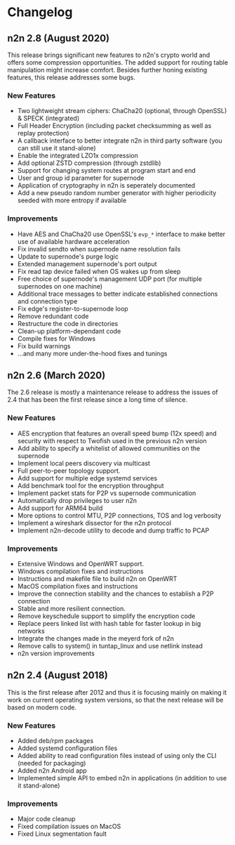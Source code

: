 # Changelog

## n2n 2.8 (August 2020)

This release brings significant new features to n2n's crypto world and offers
some compression opportunities. The added support for routing table manipulation
might increase comfort. Besides further honing existing features, this release
addresses some bugs.

### New Features

* Two lightweight stream ciphers: ChaCha20 (optional, through OpenSSL) & SPECK (integrated)
* Full Header Encryption (including packet checksumming as well as replay protection)
* A callback interface to better integrate n2n in third party software (you can still use it stand-alone)
* Enable the integrated LZO1x compression
* Add optional ZSTD compression (through zstdlib)
* Support for changing system routes at program start and end
* User and group id parameter for supernode
* Application of cryptography in n2n is seperately documented
* Add a new pseudo random number generator with higher periodicity seeded with more entropy if available

### Improvements

* Have AES and ChaCha20 use OpenSSL's `evp_*` interface to make better use of available hardware acceleration
* Fix invalid sendto when supernode name resolution fails
* Update to supernode's purge logic
* Extended management supernode's port output
* Fix read tap device failed when OS wakes up from sleep
* Free choice of supernode's management UDP port (for multiple supernodes on one machine)
* Additional trace messages to better indicate established connections and connection type
* Fix edge's register-to-supernode loop
* Remove redundant code
* Restructure the code in directories
* Clean-up platform-dependant code
* Compile fixes for Windows
* Fix build warnings
* …and many more under-the-hood fixes and tunings

## n2n 2.6 (March 2020)

The 2.6 release is mostly a maintenance release to address the issues 
of 2.4 that has been the first release since a long time of silence.

### New Features

* AES encryption that features an overall speed bump (12x speed) and security with respect to Twofish used in the previous n2n version
* Add ability to specify a whitelist of allowed communities on the supernode
* Implement local peers discovery via multicast
* Full peer-to-peer topology support.
* Add support for multiple edge systemd services
* Add benchmark tool for the encryption throughput
* Implement packet stats for P2P vs supernode communication
* Automatically drop privileges to user n2n
* Add support for ARM64 build
* More options to control MTU, P2P connections, TOS and log verbosity
* Implement a wireshark dissector for the n2n protocol
* Implement n2n-decode utility to decode and dump traffic to PCAP


### Improvements
* Extensive Windows and OpenWRT support.
* Windows compilation fixes and instructions
* Instructions and makefile file to build n2n on OpenWRT
* MacOS compilation fixes and instructions
* Improve the connection stability and the chances to establish a P2P connection
* Stable and more resilient connection.
* Remove keyschedule support to simplify the encryption code
* Replace peers linked list with hash table for faster lookup in big networks
* Integrate the changes made in the meyerd fork of n2n
* Remove calls to system() in tuntap_linux and use netlink instead
* n2n version improvements

## n2n 2.4 (August 2018)

This is the first release after 2012 and thus it is focusing mainly
on making it work on current operating system versions, so that the
next release will be based on modern code.

### New Features
* Added deb/rpm packages
* Added systemd configuration files
* Added ability to read configuration files instead of using only the CLI (needed for packaging)
* Added n2n Android app
* Implemented simple API to embed n2n in applications (in addition to use it stand-alone)

### Improvements
* Major code cleanup
* Fixed compilation issues on MacOS
* Fixed Linux segmentation fault
